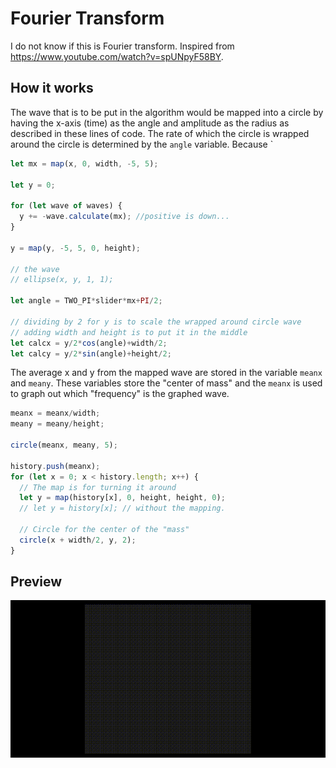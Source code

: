 # Fourier Transform
I do not know if this is Fourier transform. Inspired from https://www.youtube.com/watch?v=spUNpyF58BY.

## How it works
The wave that is to be put in the algorithm would be mapped into a circle by having the x-axis (time) as the angle and amplitude as the radius as described in these lines of code. The rate of which the circle is wrapped around the circle is determined by the `angle` variable. Because `
```javascript
let mx = map(x, 0, width, -5, 5);
    
let y = 0; 

for (let wave of waves) { 
  y += -wave.calculate(mx); //positive is down...
}

y = map(y, -5, 5, 0, height);

// the wave
// ellipse(x, y, 1, 1);

let angle = TWO_PI*slider*mx+PI/2;

// dividing by 2 for y is to scale the wrapped around circle wave
// adding width and height is to put it in the middle
let calcx = y/2*cos(angle)+width/2;
let calcy = y/2*sin(angle)+height/2;
```

The average x and y from the mapped wave are stored in the variable `meanx` and `meany`. These variables store the "center of mass" and the `meanx` is used to graph out which "frequency" is the graphed wave.
```javascript
meanx = meanx/width;
meany = meany/height;

circle(meanx, meany, 5);

history.push(meanx);
for (let x = 0; x < history.length; x++) {
  // The map is for turning it around
  let y = map(history[x], 0, height, height, 0); 
  // let y = history[x]; // without the mapping.

  // Circle for the center of the "mass" 
  circle(x + width/2, y, 2);
}
```

## Preview
![preview](preview.gif)
